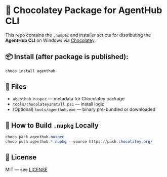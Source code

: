 # 🍫 Chocolatey Package for AgentHub CLI

This repo contains the `.nuspec` and installer scripts for distributing the **AgentHub CLI** on Windows via [Chocolatey](https://chocolatey.org/).

## 📦 Install (after package is published):

```powershell
choco install agenthub
```

## 🔧 Files

- `agenthub.nuspec` — metadata for Chocolatey package
- `tools/chocolateyInstall.ps1` — install logic
- (Optional) `tools/agenthub.exe` — binary pre-bundled or downloaded

## 🚀 How to Build `.nupkg` Locally

```powershell
choco pack agenthub.nuspec
choco push agenthub.*.nupkg --source https://push.chocolatey.org/
```

## 📄 License

MIT — see [LICENSE](./LICENSE)
